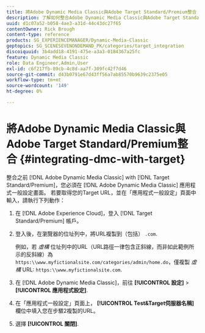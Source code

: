 ```yaml
---
title: 將Adobe Dynamic Media Classic與Adobe Target Standard/Premium整合
description: 了解如何整合Adobe Dynamic Media Classic與Adobe Target Standard/Premium。
uuid: d1c07a52-b058-4ae3-a31d-44c43dc27f65
contentOwner: Rick Brough
content-type: reference
products: SG_EXPERIENCEMANAGER/Dynamic-Media-Classic
geptopics: SG_SCENESEVENONDEMAND_PK/categories/target_integration
discoiquuid: 3b4add18-4191-475e-a3a3-0184367a25fc
feature: Dynamic Media Classic
role: Data Engineer,Admin,User
exl-id: c6f217fb-89cb-4c8d-aa7f-309fc42f7d46
source-git-commit: d43b0791e67d43ff56a7ab85570b9639c2375e05
workflow-type: tm+mt
source-wordcount: '149'
ht-degree: 0%

---
```


# 將Adobe Dynamic Media Classic與Adobe Target Standard/Premium整合 {#integrating-dmc-with-target}

整合之前 [!DNL Adobe Dynamic Media Classic] with [!DNL Target Standard/Premium]，您必須在 [!DNL Adobe Dynamic Media Classic] 應用程式一般設定畫面。 若要取得您的Target URL，並在「應用程式一般設定」頁面中輸入，請執行下列動作：

1. 在 [!DNL Adobe Experience Cloud]，登入 [!DNL Target Standard/Premium] 帳戶。
1. 登入後，在瀏覽器的位址列中，將URL複製到（包括） `.com`.

   例如，若 *虛構* 位址列中的URL（URL路徑一律包含正斜線，而非如此範例所示的反斜線）為 `https:\\www.myfictionalsite.com/categories/admin/home.do`，僅複製 *虛構* URL: `https:\\www.myfictionalsite.com`.

1. 在 [!DNL Adobe Dynamic Media Classic]，前往 **[!UICONTROL 設定]** > **[!UICONTROL 應用程式設定]**.
1. 在「應用程式一般設定」頁面上， **[!UICONTROL Test&amp;Target伺服器名稱]** 欄位中填入您在步驟2複製的URL。
1. 選擇 **[!UICONTROL 關閉]**.
